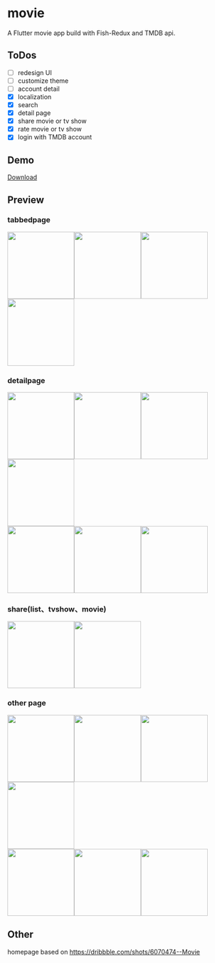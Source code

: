 # movie

A Flutter movie app build with Fish-Redux and TMDB api.  
## ToDos
- [ ] redesign UI
- [ ] customize theme
- [ ] account detail
- [x] localization
- [x] search 
- [x] detail page 
- [x] share movie or tv show
- [x] rate movie or tv show
- [x] login with TMDB account
## Demo
<a href='https://github.com/o1298098/Flutter-Movie/releases/download/demo/demo.apk'>Download</a>
## Preview 
### tabbedpage
<img src="https://github.com/o1298098/Flutter-Movie/blob/master/srceenshot/ios1.png" width="150"><img src="https://github.com/o1298098/Flutter-Movie/blob/master/srceenshot/ios2.png" width="150"><img src="https://github.com/o1298098/Flutter-Movie/blob/master/srceenshot/ios3.png" width="150"><img src="https://github.com/o1298098/Flutter-Movie/blob/master/srceenshot/ios4.png" width="150">  
### detailpage
<img src="https://github.com/o1298098/Flutter-Movie/blob/master/srceenshot/ios18.png" width="150"><img src="https://github.com/o1298098/Flutter-Movie/blob/master/srceenshot/ios5.png" width="150"><img src="https://github.com/o1298098/Flutter-Movie/blob/master/srceenshot/ios14.png" width="150"><img src="https://github.com/o1298098/Flutter-Movie/blob/master/srceenshot/ios6.png" width="150">  
<img src="https://github.com/o1298098/Flutter-Movie/blob/master/srceenshot/ios9.png" width="150"><img src="https://github.com/o1298098/Flutter-Movie/blob/master/srceenshot/ios10.png" width="150"><img src="https://github.com/o1298098/Flutter-Movie/blob/master/srceenshot/ios11.png" width="150">  
### share(list、tvshow、movie)
<img src="https://github.com/o1298098/Flutter-Movie/blob/master/srceenshot/ios15.png" width="150"><img src="https://github.com/o1298098/Flutter-Movie/blob/master/srceenshot/ios16.png" width="150">  
### other page  
<img src="https://github.com/o1298098/Flutter-Movie/blob/master/srceenshot/ios7.png" width="150"><img src="https://github.com/o1298098/Flutter-Movie/blob/master/srceenshot/ios8.png" width="150"><img src="https://github.com/o1298098/Flutter-Movie/blob/master/srceenshot/ios12.png" width="150"><img src="https://github.com/o1298098/Flutter-Movie/blob/master/srceenshot/ios13.png" width="150">  
<img src="https://github.com/o1298098/Flutter-Movie/blob/master/srceenshot/ios17.png" width="150"><img src="https://github.com/o1298098/Flutter-Movie/blob/master/srceenshot/ios19.png" width="150"><img src="https://github.com/o1298098/Flutter-Movie/blob/master/srceenshot/ios20.png" width="150">

## Other
homepage based on https://dribbble.com/shots/6070474--Movie
